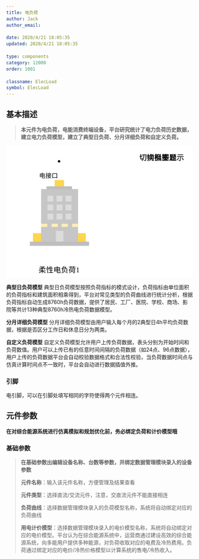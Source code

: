 ```yaml
---
title: 电负荷
author: Jack 
author_email:

date: 2020/4/21 18:05:35
updated: 2020/4/21 18:05:35

type: components
category: 12000
order: 1001

classname: ElecLoad
symbol: ElecLoad
---
```

## 基本描述

> **本元件为电负荷，电能消费终端设备，平台研究统计了电力负荷历史数据，建立电力负荷模型，建立了典型日负荷、分月详细负荷和自定义负荷。**

![负荷](./ElecLoad.svg )

**典型日负荷模型**
典型日负荷模型按照负荷指标的模式设计，负荷指标由单位面积的负荷指标和建筑面积相乘得到，平台对常见类型的负荷曲线进行统计分析，根据负荷指标自动生成8760h负荷数据，提供了居民、工厂、医院、学校、商场、影院等共计13种典型8760h冷热电负荷数据模型。

**分月详细负荷模型**
分月详细负荷模型由用户输入每个月的2典型日4h平均负荷数据，根据是否区分工作日和休息日分为两类。

**自定义负荷模型**
自定义负荷模型允许用户上传负荷数据，表头分别为开始时间和负荷数值。用户可以上传已有的任意时间间隔的负荷数据（如24点、96点数据），用户上传的负荷数据平台会自动校验数据格式和合法性校验，当负荷数据时间点与仿真计算时间点不一致时，平台会自动进行数据插值外推。

### 引脚

电引脚，可以在引脚处填写相同的字符使得两个元件相连。

## 元件参数

**在对综合能源系统进行仿真模拟和规划优化前，务必绑定负荷和计价模型哦**

### 基础参数

>**在基础参数出编辑设备名称、台数等参数，并绑定数据管理模块录入的设备参数**
> 
> **元件名称**：输入该元件名称，方便管理及结果查看
> 
> **元件类型**：选择直流/交流元件，注意，交直流元件不能直接相连
> 
> **负荷曲线**：选择数据管理模块录入的负荷模型名称，系统将自动绑定对应的负荷曲线
>
> **用电计价模型**：选择数据管理模块录入的电价模型名称，系统将自动绑定对应的电价模型。平台认为在综合能源系统中，运营商通过建设高效的综合能源系统，向多能用户提供多种能源，对负荷收取对应的电费及冷热费用。负荷通过绑定对应的电价/冷热价格模型以计算系统的售电/冷热收入。
